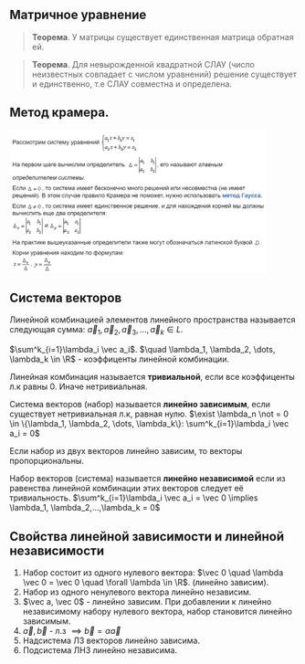 ## Матричное уравнение

> <b>Теорема</b>. У матрицы существует единственная матрица обратная ей.

> <b>Теорема</b>. Для невырожденной квадратной СЛАУ (число неизвестных совпадает с числом уравнений) решение существует и единственно, т.е СЛАУ совместна и определена.

## Метод крамера.

<img src="../../img/ph26.png" width="450"><br>

## Система векторов

Линейной комбинацией элементов линейного пространства называется следующая сумма:
$\vec a_1, \vec a_2, \vec a_3, \dots, \vec a_k \in L$.

$\sum^k_{i=1}\lambda_i \vec a_i$. $\quad \lambda_1, \lambda_2, \dots, \lambda_k \in \R$ - коэффиценты линейной комбинации.

Линейная комбинация называется **тривиальной**, если все коэффиценты л.к равны 0. Иначе нетривиальная.

Система векторов (набор) называется **линейно зависимым**, если существует нетривиальная л.к, равная нулю. $\exist \lambda_n \not = 0 \in \{\lambda_1, \lambda_2, \dots, \lambda_k\}: \sum^k_{i=1}\lambda_i \vec a_i = 0$

Если набор из двух векторов линейно зависим, то векторы пропорциональны.

Набор векторов (система) называется **линейно независимой** если из равенства линейной комбинации этих векторов следует её тривиальность.
$\sum^k_{i=1}\lambda_i \vec a_i = \vec 0 \implies \lambda_1, \lambda_2,...,\lambda_k = 0$

## Свойства линейной зависимости и линейной независимости

1) Набор состоит из одного нулевого вектора: $\vec 0 \quad \lambda \vec 0 = \vec 0 \quad \forall \lambda \in \R$. (линейно зависим).
2) Набор из одного ненулевого вектора линейно независим.
3) $\vec a, \vec 0$ - линейно зависим. При добавлении к линейно независимому набору нулевого вектора, набор становится линейно зависимым.
4) $\vec a, \vec b$ - л.з $\implies \vec b = \alpha \vec a$
5) Надсистема ЛЗ векторов линейно зависима.
6) Подсистема ЛНЗ линейно независима.